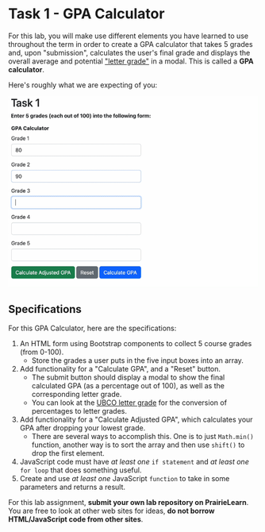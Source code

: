 # Task 1 - GPA Calculator

For this lab, you will make use different elements you have learned to use throughout the term in order to create a GPA calculator that takes 5 grades and, upon "submission", calculates the user's final grade and displays the overall average and potential ["letter grade"](https://www.calendar.ubc.ca/okanagan/index.cfm?tree=3,41,90,1014) in a modal.
This is called a **GPA calculator**.

Here's roughly what we are expecting of you:

<img src="images/cosc122_lab10.gif">

## Specifications 

For this GPA Calculator, here are the specifications:

1. An HTML form using Bootstrap components to collect 5 course grades (from 0-100).
    - Store the grades a user puts in the five input boxes into an array.
1. Add functionality for a "Calculate GPA", and a "Reset" button.
    - The submit button should display a modal to show the final calculated GPA (as a percentage out of 100), as well as the corresponding letter grade.
    - You can look at the [UBCO letter grade](https://www.calendar.ubc.ca/okanagan/index.cfm?tree=3,41,90,1014) for the conversion of percentages to letter grades.
1. Add functionality for a "Calculate Adjusted GPA", which calculates your GPA after dropping your lowest grade.
    - There are several ways to accomplish this. One is to just `Math.min()` function, another way is to sort the array and then use `shift()` to drop the first element.
1. JavaScript code must have *at least one* `if statement` and *at least one* `for loop` that does something useful.
1. Create and use *at least one* JavaScript `function` to take in some parameters and returns a result.

For this lab assignment, **submit your own lab repository on PrairieLearn**.
You are free to look at other web sites for ideas, **do not borrow HTML/JavaScript code from other sites**.